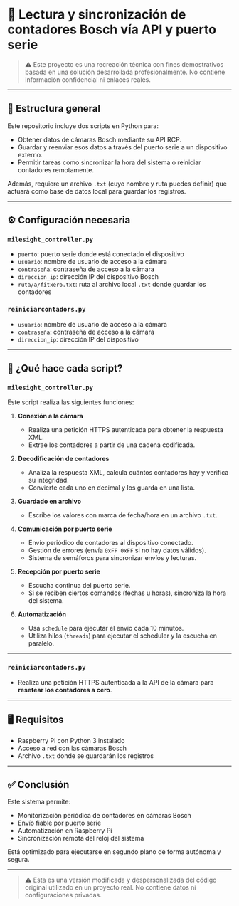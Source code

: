 # 📡 Lectura y sincronización de contadores Bosch vía API y puerto serie

> ⚠️ Este proyecto es una recreación técnica con fines demostrativos basada en una solución desarrollada profesionalmente. No contiene información confidencial ni enlaces reales.

---

## 📁 Estructura general

Este repositorio incluye dos scripts en Python para:

- Obtener datos de cámaras Bosch mediante su API RCP.
- Guardar y reenviar esos datos a través del puerto serie a un dispositivo externo.
- Permitir tareas como sincronizar la hora del sistema o reiniciar contadores remotamente.

Además, requiere un archivo `.txt` (cuyo nombre y ruta puedes definir) que actuará como base de datos local para guardar los registros.

---

## ⚙️ Configuración necesaria

### `milesight_controller.py`

- `puerto`: puerto serie donde está conectado el dispositivo
- `usuario`: nombre de usuario de acceso a la cámara
- `contraseña`: contraseña de acceso a la cámara
- `direccion_ip`: dirección IP del dispositivo Bosch
- `ruta/a/fitxero.txt`: ruta al archivo local `.txt` donde guardar los contadores

### `reiniciarcontadors.py`

- `usuario`: nombre de usuario de acceso a la cámara
- `contraseña`: contraseña de acceso a la cámara
- `direccion_ip`: dirección IP del dispositivo

---

## 🧠 ¿Qué hace cada script?

### `milesight_controller.py`

Este script realiza las siguientes funciones:

1. **Conexión a la cámara**
   - Realiza una petición HTTPS autenticada para obtener la respuesta XML.
   - Extrae los contadores a partir de una cadena codificada.

2. **Decodificación de contadores**
   - Analiza la respuesta XML, calcula cuántos contadores hay y verifica su integridad.
   - Convierte cada uno en decimal y los guarda en una lista.

3. **Guardado en archivo**
   - Escribe los valores con marca de fecha/hora en un archivo `.txt`.

4. **Comunicación por puerto serie**
   - Envío periódico de contadores al dispositivo conectado.
   - Gestión de errores (envía `0xFF 0xFF` si no hay datos válidos).
   - Sistema de semáforos para sincronizar envíos y lecturas.

5. **Recepción por puerto serie**
   - Escucha continua del puerto serie.
   - Si se reciben ciertos comandos (fechas u horas), sincroniza la hora del sistema.

6. **Automatización**
   - Usa `schedule` para ejecutar el envío cada 10 minutos.
   - Utiliza hilos (`threads`) para ejecutar el scheduler y la escucha en paralelo.

---

### `reiniciarcontadors.py`

- Realiza una petición HTTPS autenticada a la API de la cámara para **resetear los contadores a cero**.

---

## 🖥️ Requisitos

- Raspberry Pi con Python 3 instalado
- Acceso a red con las cámaras Bosch
- Archivo `.txt` donde se guardarán los registros

---

## ✅ Conclusión

Este sistema permite:

- Monitorización periódica de contadores en cámaras Bosch
- Envío fiable por puerto serie
- Automatización en Raspberry Pi
- Sincronización remota del reloj del sistema

Está optimizado para ejecutarse en segundo plano de forma autónoma y segura.

---

> ⚠️ Esta es una versión modificada y despersonalizada del código original utilizado en un proyecto real. No contiene datos ni configuraciones privadas.
